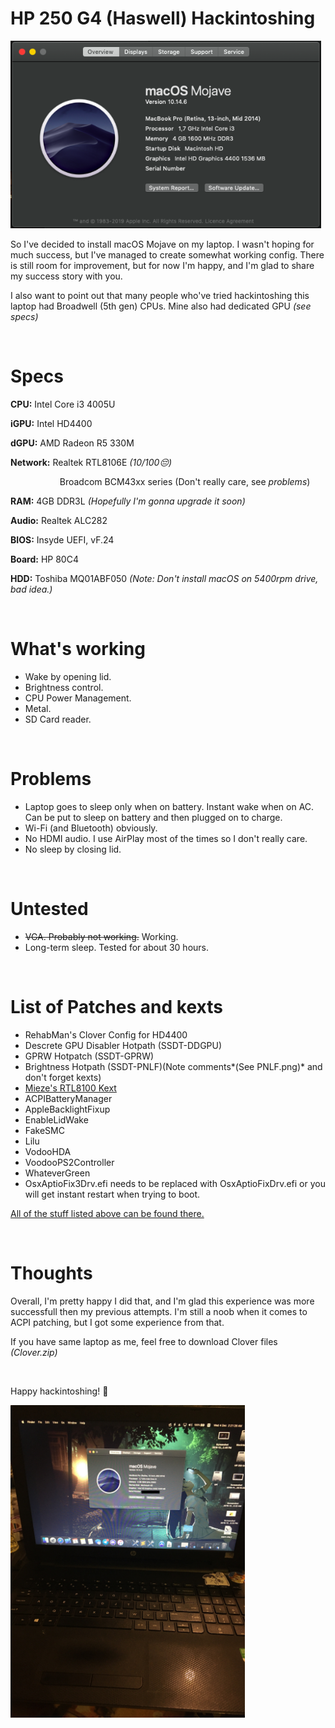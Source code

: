 HP 250 G4 (Haswell) Hackintoshing
==================================

<img src="https://raw.githubusercontent.com/hikkamorii/HP-250-G4-macOS/master/System.png" height="300px">

So I've decided to install macOS Mojave on my laptop. I wasn't hoping for much success, but I've managed to create somewhat working config. There is still room for improvement, but for now I'm happy, and I'm glad to share my success story with you. 

I also want to point out that many people who've tried hackintoshing this laptop had Broadwell (5th gen) CPUs. Mine also had dedicated GPU *(see specs)*

&nbsp;

Specs
======
**CPU:** Intel Core i3 4005U

**iGPU:** Intel HD4400

**dGPU:** AMD Radeon R5 330M

**Network:** Realtek RTL8106E *(10/100😔)*

&nbsp; &nbsp; &nbsp; &nbsp; &nbsp; &nbsp; &nbsp; &nbsp; &nbsp; &nbsp; Broadcom BCM43xx series (Don't really care, see *problems*)

**RAM:** 4GB DDR3L *(Hopefully I'm gonna upgrade it soon)*

**Audio:** Realtek ALC282

**BIOS:** Insyde UEFI, vF.24

**Board:** HP 80C4

**HDD:** Toshiba MQ01ABF050 *(Note: Don't install macOS on 5400rpm drive, bad idea.)*

&nbsp;

What's working
============
* Wake by opening lid.
* Brightness control.
* CPU Power Management.
* Metal.
* SD Card reader.

&nbsp;

Problems
=======
* Laptop goes to sleep only when on battery. Instant wake when on AC. Can be put to sleep on battery and then plugged on to charge.
* Wi-Fi (and Bluetooth) obviously.
* No HDMI audio. I use AirPlay most of the times so I don't really care.
* No sleep by closing lid.

&nbsp;

Untested
=======
*  ~~VGA. Probably not working.~~ Working.
* Long-term sleep. Tested for about 30 hours.

&nbsp;

List of Patches and kexts
==================
* RehabMan's Clover Config for HD4400
* Descrete GPU Disabler Hotpath (SSDT-DDGPU)
* GPRW Hotpatch (SSDT-GPRW)
* Brightness Hotpath (SSDT-PNLF)(Note comments*(See PNLF.png)* and don't forget kexts)
* [Mieze's RTL8100 Kext](https://www.insanelymac.com/forum/files/file/259-realtekrtl8100-binary/)
* ACPIBatteryManager
* AppleBacklightFixup
* EnableLidWake
* FakeSMC
* Lilu
* VodooHDA
* VoodooPS2Controller
* WhateverGreen
* OsxAptioFix3Drv.efi needs to be replaced with OsxAptioFixDrv.efi or you will get instant restart when trying to boot.

[All of the stuff listed above can be found there.](https://github.com/RehabMan/OS-X-Clover-Laptop-Config)

&nbsp;

Thoughts
=========
Overall, I'm pretty happy I did that, and I'm glad this experience was more successfull then my previous attempts. I'm still a noob when it comes to ACPI patching, but I got some experience from that.

If you have same laptop as me, feel free to download Clover files *(Clover.zip)*

&nbsp;

Happy hackintoshing! 💙

<img src="https://raw.githubusercontent.com/hikkamorii/HP-250-G4-macOS/master/Photo.JPG" height="500px">
